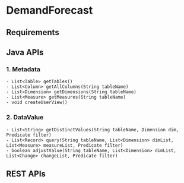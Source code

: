 # DemandForecast

## Requirements

## Java APIs
  ### 1. Metadata
    - List<Table> getTables()
    - List<Column> getAllColumns(String tableName)
    - List<Dimension> getDimensions(String tableName)
    - List<Measure> getMeasures(String tableName)
    - void createUserView()
  ### 2. DataValue
    - List<String> getDistinctValues(String tableName, Dimension dim, Predicate filter)
    - List<Record> query(String tableName, List<Dimension> dimList, List<Measure> measureList, Predicate filter)
    - boolean adjustValue(String tableName, List<Dimension> dimList, List<Change> changeList, Predicate filter)

## REST APIs
